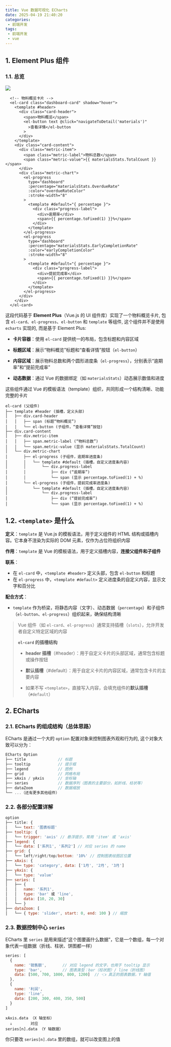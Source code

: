 ```yaml
---
title: Vue 数据可视化 ECharts
date: 2025-04-19 21:40:20
categories:
 - 前端开发
tags:
 - 前端开发
 - vue
---
```


## 1. Element Plus 组件

### 1.1. 总览

![](https://pub-2a6758f3b2d64ef5bb71ba1601101d35.r2.dev/blogs/2025/04/68bc1ea984225662de45824c2f6af1a3.jpg)

```vue
  <!-- 物料概览卡片 -->
  <el-card class="dashboard-card" shadow="hover">
    <template #header>
      <div class="card-header">
        <span>物料概览</span>
        <el-button text @click="navigateToDetail('materials')"
          >查看详情</el-button
        >
      </div>
    </template>
    <div class="card-content">
      <div class="metric-item">
        <span class="metric-label">物料总数</span>
        <span class="metric-value">{{ materialsStats.TotalCount }}</span>
      </div>
      <div class="metric-chart">
        <el-progress
          type="dashboard"
          :percentage="materialsStats.OverdueRate"
          :color="overdueRateColor"
          :stroke-width="8"
        >
          <template #default="{ percentage }">
            <div class="progress-label">
              <div>逾期率</div>
              <span>{{ percentage.toFixed(1) }}%</span>
            </div>
          </template>
        </el-progress>
        <el-progress
          type="dashboard"
          :percentage="materialsStats.EarlyCompletionRate"
          :color="earlyCompletionColor"
          :stroke-width="8"
        >
          <template #default="{ percentage }">
            <div class="progress-label">
              <div>提前完成率</div>
              <span>{{ percentage.toFixed(1) }}%</span>
            </div>
          </template>
        </el-progress>
      </div>
    </div>
  </el-card>
```

这段代码基于 **Element Plus**（Vue.js 的 UI 组件库）实现了一个物料概览卡片, 包含 `el-card`、`el-progress`、`el-button` 和 `template` 等组件, 这个组件并不是使用 `echarts` 实现的, 而是基于 Element Plus:

- **卡片容器**：使用 `el-card` 提供统一的布局，包含标题和内容区域

- **标题区域**：展示“物料概览”标题和“查看详情”按钮（`el-button`）

- **内容区域**：展示物料总数和两个圆形进度条（`el-progress`），分别表示“逾期率”和“提前完成率”

- **动态数据**：通过 Vue 的数据绑定（如 `materialsStats`）动态展示数值和进度

这些组件通过 Vue 的模板语法（template）组织，共同形成一个结构清晰、功能完整的卡片

```
el-card (父组件)
├── template #header (插槽，定义头部)
│   ├── div.card-header
│   │   ├── span (标题“物料概览”)
│   │   └── el-button (子组件，“查看详情”按钮)
├── div.card-content
│   ├── div.metric-item
│   │   ├── span.metric-label (“物料总数”)
│   │   └── span.metric-value (显示 materialsStats.TotalCount)
│   └── div.metric-chart
│       ├── el-progress (子组件，逾期率进度条)
│       │   └── template #default (插槽，自定义进度条内容)
│       │       └── div.progress-label
│       │           ├── div (“逾期率”)
│       │           └── span (显示 percentage.toFixed(1) + %)
│       └── el-progress (子组件，提前完成率进度条)
│           └── template #default (插槽，自定义进度条内容)
│               └── div.progress-label
│                   ├── div (“提前完成率”)
│                   └── span (显示 percentage.toFixed(1) + %)
```

## 1.2. `<template>` 是什么

**定义**：`template` 是 Vue.js 的模板语法，用于定义组件的 HTML 结构或插槽内容。它本身不渲染为实际的 DOM 元素，仅作为占位符组织内容

**作用**：`template` 是 Vue 的模板语法，用于定义插槽内容，**连接父组件和子组件**

**联系**：

- 在 `el-card` 中，`<template #header>` 定义头部，包含 `el-button` 和标题
- 在 `el-progress` 中，`<template #default>` 定义进度条的自定义内容，显示文字和百分比

**配合方式**：

- `template` 作为桥梁，将静态内容（文字）、动态数据（`percentage`）和子组件（`el-button`、`el-progress`）组织起来，确保结构清晰

> Vue 组件（如 `el-card`、`el-progress`）通常支持插槽（`slots`），允许开发者自定义特定区域的内容
>
> **`el-card` 的插槽结构**
>
> - **header 插槽**（#header）：用于自定义卡片的头部区域，通常包含标题或操作按钮
>
> - **默认插槽**（#default）：用于自定义卡片的内容区域，通常包含卡片的主要内容
> - 如果不写 `<template>`，直接写入内容，会填充组件的**默认插槽**（`#default`）

## 2. ECharts

### 2.1. ECharts 的组成结构（总体思路）

ECharts 是通过一个大的 `option` 配置对象来控制图表外观和行为的, 这个对象大致可以分为：

```js
ECharts Option
├── title              // 标题
├── tooltip            // 提示框
├── legend             // 图例
├── grid               // 网格布局
├── xAxis / yAxis      // 坐标轴
├── series             // 数据序列（图表的主要部分，如折线、柱状等）
├── dataZoom           // 数据缩放
└── ...（还有更多其他组件）
```

### 2.2. 各部分配置详解

```js
option
├── title: {
│   └── text: '图表标题'
├── tooltip: {
│   └── trigger: 'axis' // 悬浮提示，常用 'item' 或 'axis'
├── legend: {
│   └── data: ['系列1', '系列2'] // 对应 series 的 name
├── grid: {
│   └── left/right/top/bottom: '10%' // 控制图表绘图区位置
├── xAxis: {
│   └── type: 'category', data: ['1月', '2月', '3月']
├── yAxis: {
│   └── type: 'value'
├── series: [
│   ├── {
│   │   name: '系列1',
│   │   type: 'bar' 或 'line',
│   │   data: [10, 20, 30]
│   └── }
├── dataZoom: [
│   └── { type: 'slider', start: 0, end: 100 } // 缩放
```

### 2.3. 数据控制中心 `series`

ECharts 里 `series` 是用来描述“这个图要画什么数据”，它是一个数组，每一个对象代表一组数据（折线、柱状、饼图都一样）

```js
series: [
  {
    name: '销售额',       // 对应 legend 的文字，也用于 tooltip 显示
    type: 'bar',         // 图表类型：bar（柱状图）/ line（折线图）
    data: [500, 700, 1000, 800, 1200]  // 👈 真正的图表数据，Y 轴值
  },
  {
    name: '利润',
    type: 'line',
    data: [200, 300, 400, 350, 500]
  }
]
```

```
xAxis.data （X 轴坐标）
  ↓        对应
series[n].data （Y 轴数据）
```

你只要改 `series[n].data` 里的数组，就可以改变图上的值
